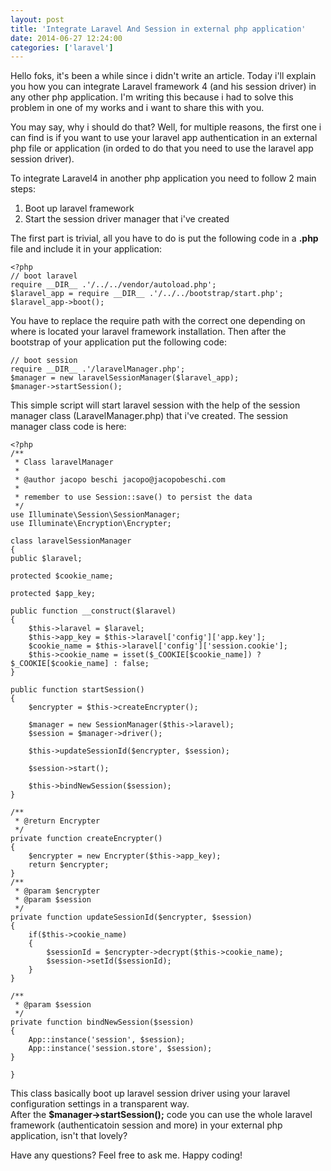 ```yaml
---
layout: post
title: 'Integrate Laravel And Session in external php application'
date: 2014-06-27 12:24:00
categories: ['laravel']
---
```

Hello foks, it's been a while since i didn't write an article. Today i'll explain you how you can integrate Laravel framework 4 (and his session driver) in any other php application.
I'm writing this because i had to solve this problem in one of my works and i want to share this with you.
<!-- more -->
You may say, why i should do that? Well, for multiple reasons, the first one i can find is if you want to use your laravel app authentication in an external php file or application (in orded to do that you need to use the laravel app session driver).

To integrate Laravel4 in another php application you need to follow 2 main steps: 

1. Boot up laravel framework
2. Start the session driver manager that i've created

The first part is trivial, all you have to do is put the following code in a **.php** file and include it in your application:

	<?php
	// boot laravel
	require __DIR__ .'/../../vendor/autoload.php';
	$laravel_app = require __DIR__ .'/../../bootstrap/start.php';
	$laravel_app->boot();

You have to replace the require path with the correct one depending on where is located your laravel framework installation.
Then after the bootstrap of your application put the following code: 
	
	// boot session
	require __DIR__ .'/laravelManager.php';
	$manager = new laravelSessionManager($laravel_app);
	$manager->startSession();
	
This simple script will start laravel session with the help of the session manager class (LaravelManager.php) that i've created. The session manager class code is here:

	<?php
	/**
	 * Class laravelManager
	 *
	 * @author jacopo beschi jacopo@jacopobeschi.com
	 *
	 * remember to use Session::save() to persist the data
	 */
	use Illuminate\Session\SessionManager;
	use Illuminate\Encryption\Encrypter;

	class laravelSessionManager
	{
    public $laravel;

    protected $cookie_name;

    protected $app_key;

    public function __construct($laravel)
    {
        $this->laravel = $laravel;
        $this->app_key = $this->laravel['config']['app.key'];
        $cookie_name = $this->laravel['config']['session.cookie'];
        $this->cookie_name = isset($_COOKIE[$cookie_name]) ? $_COOKIE[$cookie_name] : false;
    }

    public function startSession()
    {
        $encrypter = $this->createEncrypter();

        $manager = new SessionManager($this->laravel);
        $session = $manager->driver();

        $this->updateSessionId($encrypter, $session);

        $session->start();

        $this->bindNewSession($session);
    }

    /**
     * @return Encrypter
     */
    private function createEncrypter()
    {
        $encrypter = new Encrypter($this->app_key);
        return $encrypter;
    }
    /**
     * @param $encrypter
     * @param $session
     */
    private function updateSessionId($encrypter, $session)
    {
        if($this->cookie_name)
        {
            $sessionId = $encrypter->decrypt($this->cookie_name);
            $session->setId($sessionId);
        }
    }

    /**
     * @param $session
     */
    private function bindNewSession($session)
    {
        App::instance('session', $session);
        App::instance('session.store', $session);
    }

	}
	
This class basically boot up laravel session driver using your laravel configuration settings in a transparent way.<br/>
After the **$manager->startSession();** code you can use the whole laravel framework (authenticatoin session and more) in your external php application, isn't that lovely? 

Have any questions? Feel free to ask me. 
Happy coding!

